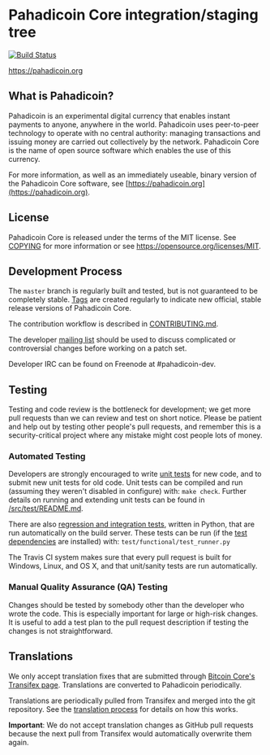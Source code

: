 Pahadicoin Core integration/staging tree
=====================================

[![Build Status](https://travis-ci.org/pahadicoin-project/pahadicoin.svg?branch=master)](https://travis-ci.org/pahadicoin-project/pahadicoin)

https://pahadicoin.org

What is Pahadicoin?
----------------

Pahadicoin is an experimental digital currency that enables instant payments to
anyone, anywhere in the world. Pahadicoin uses peer-to-peer technology to operate
with no central authority: managing transactions and issuing money are carried
out collectively by the network. Pahadicoin Core is the name of open source
software which enables the use of this currency.

For more information, as well as an immediately useable, binary version of
the Pahadicoin Core software, see [https://pahadicoin.org](https://pahadicoin.org).

License
-------

Pahadicoin Core is released under the terms of the MIT license. See [COPYING](COPYING) for more
information or see https://opensource.org/licenses/MIT.

Development Process
-------------------

The `master` branch is regularly built and tested, but is not guaranteed to be
completely stable. [Tags](https://github.com/pahadicoin-project/pahadicoin/tags) are created
regularly to indicate new official, stable release versions of Pahadicoin Core.

The contribution workflow is described in [CONTRIBUTING.md](CONTRIBUTING.md).

The developer [mailing list](https://groups.google.com/forum/#!forum/pahadicoin-dev)
should be used to discuss complicated or controversial changes before working
on a patch set.

Developer IRC can be found on Freenode at #pahadicoin-dev.

Testing
-------

Testing and code review is the bottleneck for development; we get more pull
requests than we can review and test on short notice. Please be patient and help out by testing
other people's pull requests, and remember this is a security-critical project where any mistake might cost people
lots of money.

### Automated Testing

Developers are strongly encouraged to write [unit tests](src/test/README.md) for new code, and to
submit new unit tests for old code. Unit tests can be compiled and run
(assuming they weren't disabled in configure) with: `make check`. Further details on running
and extending unit tests can be found in [/src/test/README.md](/src/test/README.md).

There are also [regression and integration tests](/test), written
in Python, that are run automatically on the build server.
These tests can be run (if the [test dependencies](/test) are installed) with: `test/functional/test_runner.py`

The Travis CI system makes sure that every pull request is built for Windows, Linux, and OS X, and that unit/sanity tests are run automatically.

### Manual Quality Assurance (QA) Testing

Changes should be tested by somebody other than the developer who wrote the
code. This is especially important for large or high-risk changes. It is useful
to add a test plan to the pull request description if testing the changes is
not straightforward.

Translations
------------

We only accept translation fixes that are submitted through [Bitcoin Core's Transifex page](https://www.transifex.com/projects/p/bitcoin/).
Translations are converted to Pahadicoin periodically.

Translations are periodically pulled from Transifex and merged into the git repository. See the
[translation process](doc/translation_process.md) for details on how this works.

**Important**: We do not accept translation changes as GitHub pull requests because the next
pull from Transifex would automatically overwrite them again.
